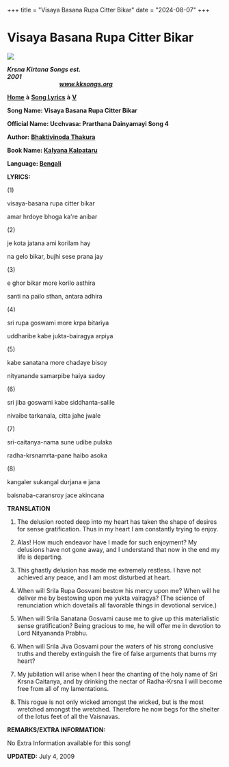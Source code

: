 +++
title = "Visaya Basana Rupa Citter Bikar"
date = "2024-08-07"
+++

# Visaya Basana Rupa Citter Bikar
**[![](http://kksongs.org/image_files/image002.jpg)](http://kksongs.org/)**

**_Krsna_** **_Kirtana Songs est. 2001_**                                                                                                                                                      **_www.kksongs.org_**

**[Home](http://kksongs.org/)** **à** **[Song Lyrics](http://kksongs.org/lyrics.html)** **à** **[V](http://kksongs.org/songs/song_v.html)**

**Song Name: Visaya Basana Rupa Citter Bikar**

**Official Name: Ucchvasa: Prarthana Dainyamayi Song 4**

**Author:** [**Bhaktivinoda** **Thakura**](http://kksongs.org/authors/list/bhaktivinoda.html)

**Book Name: [Kalyana Kalpataru](http://kksongs.org/authors/kalyanakalpataru.html)**

**Language: [Bengali](http://kksongs.org/language/list/bengali.html)**

**LYRICS:**

(1)

visaya-basana rupa citter bikar

amar hrdoye bhoga ka're anibar

(2)

je kota jatana ami korilam hay

na gelo bikar, bujhi sese prana jay

(3)

e ghor bikar more korilo asthira

santi na pailo sthan, antara adhira

(4)

sri rupa goswami more krpa bitariya

uddharibe kabe jukta-bairagya arpiya

(5)

kabe sanatana more chadaye bisoy

nityanande samarpibe haiya sadoy

(6)

sri jiba goswami kabe siddhanta-salile

nivaibe tarkanala, citta jahe jwale

(7)

sri-caitanya-nama sune udibe pulaka

radha-krsnamrta-pane haibo asoka

(8)

kangaler sukangal durjana e jana

baisnaba-caransroy jace akincana

**TRANSLATION**

1) The delusion rooted deep into my heart has taken the shape of desires for sense gratification. Thus in my heart I am constantly trying to enjoy.

2) Alas! How much endeavor have I made for such enjoyment? My delusions have not gone away, and I understand that now in the end my life is departing.

3) This ghastly delusion has made me extremely restless. I have not achieved any peace, and I am most disturbed at heart.

4) When will Srila Rupa Gosvami bestow his mercy upon me? When will he deliver me by bestowing upon me yukta vairagya? (The science of renunciation which dovetails all favorable things in devotional service.)

5) When will Srila Sanatana Gosvami cause me to give up this materialistic sense gratification? Being gracious to me, he will offer me in devotion to Lord Nityananda Prabhu.

6) When will Srila Jiva Gosvami pour the waters of his strong conclusive truths and thereby extinguish the fire of false arguments that burns my heart?

7) My jubilation will arise when I hear the chanting of the holy name of Sri Krsna Caitanya, and by drinking the nectar of Radha-Krsna I will become free from all of my lamentations.

8) This rogue is not only wicked amongst the wicked, but is the most wretched amongst the wretched. Therefore he now begs for the shelter of the lotus feet of all the Vaisnavas.

**REMARKS/EXTRA INFORMATION:**

No Extra Information available for this song!

**UPDATED:** July 4, 2009